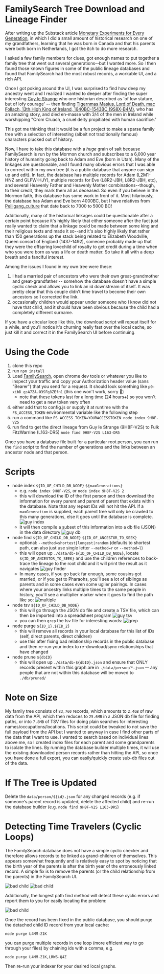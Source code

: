 # FamilySearch Tree Download and Lineage Finder

After writing up the Substack article [Monetary Experiments for Every Generation](https://antic.substack.com/p/monetary-experiments-for-every-generation), in which I did a small amount of historical research on one of my grandfathers, learning that he was born in Canada and that his parents were both born in Netherlands, I got the itch to do more research.

I asked a few family members for clues, got enough names to put together a family tree that went out several generations--but I wanted more. So I then found those known figures in some of the public lineage databases and found that FamilySearch had the most robust records, a workable UI, and a rich API.

Once I got poking around the UI, I was surprised to find how deep my ancestry went and I realized I wanted to deeper after finding the super interesting [Guy le Strange](https://www.familysearch.org/tree/person/details/9H8F-V2S) who one historian described as 'of low stature, but of lofy courage' -- then finding [Tigernmas Masius, Lord of Death, mac Follach, 13th High King of Ireland, 1640BC-1543BC (9S8X-B4M)](https://en.m.wikipedia.org/wiki/Tigernmas), who has an amazing story, and died en-masse with 3/4 of the men in Ireland while worshipping "Crom Cruach, a cruel deity propitiated with human sacrifice."

This got me thinking that it would be a fun project to make a sparse family tree with a selection of interesting (albeit not traditionally famous) characters plucked out of history.

Now, I have to take this database with a _huge_ grain of salt because FamilySearch is run by the Mormon church and subscribes to a 6,000 year history of humanity going back to Adam and Eve (born in Utah). Many of the linkages are questionable, and I found many obvious errors that I was able to correct within my own tree (it is a public database that anyone can sign up and edit). In fact, the database has multiple records for Adam (L2M1-HNZ and GLFW-HJY), multiple records for Eve (L8R2-JBH, L8R2-JBH, etc), and several Heavenly Father and Heavenly Mother combinations--though, to their credit, they mark them all as deceased. So even if you believe in the Mormon faith, this database has some work in front of it. Most hilariously, the database has Adam and Eve born 4000BC, but I have relatives from [Peiligang_culture](https://en.wikipedia.org/wiki/Peiligang_culture) that date back to 7000 to 5000 BC!

Additionally, many of the historical linkages could be questionable after a certain point because it's highly likely that either someone after the fact just really wanted to claim that a linkage could be made between some king and their religious texts and made it so--and it's also highly likely that rather than 150 generations up the stack being related to Elizabeth Woodville, Queen consort of England (1437-1492), someone probably made up that they were the offspring lovechild of royalty to get credit during a time when who you were born as was a life or death matter. So take it all with a deep breath and a fanciful interest.

Among the issues I found in my own tree were these:

1. I had a married pair of ancestors who were their own great-grandmother and great-grandfather -- somehow the database doesn't have a simple cyclic check and allows you to link an id downstream of itself. It was pretty clear that this couple didn't time travel to become their own ancestors so I corrected the link.
2. occasionally children would appear under someone who I know did not have that child, and it should have been obvious because the child had a completely different surname.

If you have a circular loop like this, the download script will repeat itself for a while, and you'll notice it's churning really fast over the local cache, so just kill it and correct it in the FamilySearch UI before continuing.

# Using the Code

1. clone this repo
2. run `npm install`
3. Load [FamilySearch](https://www.familysearch.org/tree/pedigree/), open chrome dev tools or whatever you like to inspect your traffic and copy your Authorization header value (sans "Bearer") that you send for a request. It should look something like `p0-xibD_gsA7ZA.O3SFg8ZEfn1` (this one won't work, sorry 🤣)
   - note that these tokens last for a long time (24 hours+) so you won't need to get a new token very often
4. either add that to config.js or supply it at runtime with the `FS_ACCESS_TOKEN` environmental variable like the following step
5. run a command like `FS_ACCESS_TOKEN=YOURACCESSTOKEN node index 9H8F-V2S`
6. run find to get the direct lineage from Guy le Strange (9H8F-V2S) to Fulk
   FitzWarrine (L163-DR5) `node find 9H8F-V2S L163-DR5`

Once you have a database file built for a particular root person, you can run the `find` script to find the number of generations and the links between an ancestor node and that person.

# Scripts

- node index `${ID_OF_CHILD_DB_NODE}` `${maxGenerations}`
  - e.g. `node index 9H8F-V2S`, or `node index 9H8F-V2S 2`
  - this will download the ID of the first person and then download the information for every parent and parent of parent that exists within the database. Note that any repeat IDs will not hit the API. If a `maxGeneration` is supplied, each parent tree will only be crawled to this many generations, else it goes until the database is complete.
    ![guy index](images/fsf_guy_index.png)
  - it will then compile a subset of this information into a db file (JSON) in the data directory
    ![guy db](images/fsf_guy_db.png)
- node find `${ID_OF_CHILD_DB_NODE}` `${ID_OF_ANCESTOR_TO_SEEK}`
  - optional: `--method=shortest|longest|random` (defaults to shortest path, can also just use single letter `--method=r` or `--method=l`)
  - this will open up `./data/db-${ID_OF_CHILD_DB_NODE}`, locate `${ID_OF_ANCESTOR_TO_SEEK}` and use the children references to back-trace the lineage to the root child and it will print the result as it navigates ![guy finder](images/fsf_guy_find.png)
  - In many cases, if you go back far enough, some cousins got married, or if you get to Pharaohs, you'll see a lot of siblings as parents and in some cases even some uglier pairings. In cases where your ancestry links multiple times to the same people in history, you'll see a multiplier marker when it goes to find the path like so:
    ![multiple](images/fsf_multiple.png)
- node tsv `${ID_OF_CHILD_DB_NODE}`
  - this will go through the JSON db file and create a TSV file, which can then be imported into a spreadsheet program ![guy tsv](images/fsf_guy_tsv.png)
  - you can then `grep` the tsv file for interesting words:
    ![grep](images/fsf_grep.png)
- node purge `${ID_1},${ID_2}`
  - this will remove all records in your local database for this list of IDs (self, direct parents, direct children)
  - use this after fixing bad relationship records in the public database and then re-run your index to re-download/sync relationships that have changed
- node prune `${dbID}`
  - this will open up `./data/db-${dbID}.json` and ensure that ONLY records present within this graph are in `./data/person/*.json` -- any people that are not within this database will be moved to `./db/pruned/`

# Note on Size

My family tree consists of `83,760` records, which amounts to `2.4GB` of raw data from the API, which then reduces to `25.6MB` in a JSON db file for finding paths, or into `7.8MB` of TSV files for doing plain searches for interesting names/occupations/locations. This script could be tweaked to not save the full payload from the API but I wanted to anyway in case I find other parts of the data that I want to use.
I wanted to search based on individual lines above me, so I created index files for each parent and some grandparents to isolate the lines. By running the database builder multiple times, it will use the existing downloaded person records rather than hitting the API, so once you have done a full export, you can easily/quickly create sub-db files out of the data.

# If The Tree is Updated

Delete the `data/person/${id}.json` for any changed records (e.g. if someone's parent record is updated, delete the affected child) and re-run the database builder (e.g. `node find 9H8F-V2S L163-DR5`)

# Detecting Time Travelers (Cyclic Loops)

The FamilySearch database does not have a simple cyclic checker and therefore allows records to be linked as grand-children of themselves. This appears somewhat frequently and is relatively easy to spot by noticing that the birth year of the parents is after the birth year of the erroneously linked record. A simple fix is to remove the parents (or the child relationship from the parents) in the FamilySearch UI.

![bad child](images/fsf_bad_child.png)
![bad child](images/fsf_cyclic.png)

Additionally, the longest path find method will detect these cyclic errors and report them to you for easily locating the problem:

![bad child](images/fsf_cyclic_detection.png)

Once the record has been fixed in the public database, you should purge the detached child ID record from your local cache:

```
node purge L4MM-Z1K
```

you can purge multiple records in one loop (more efficient way to go through your files) by chaining ids with a comma, e.g.

```
node purge L4MM-Z1K,LRWS-Q4Z
```

Then re-run your indexer for your desired local graphs.
